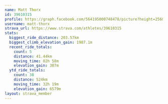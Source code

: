 ```yaml
---
name: Matt Thorx
id: 39610315
profile: https://graph.facebook.com/564195000748478/picture?height=256&width=256
username: matt-thorx
strava_url: https://www.strava.com/athletes/39610315
stats:
  biggest_ride_distance: 203.57km
  biggest_climb_elevation_gain: 1987.1m
  recent_ride_totals:
    count: 5
    distance: 41.44km
    moving_time: 02h 58m
    elevation_gain: 307m
  ytd_ride_totals:
    count: 38
    distance: 524km
    moving_time: 32h 19m
    elevation_gain: 6579m
layout: strava_member
--- 
```

